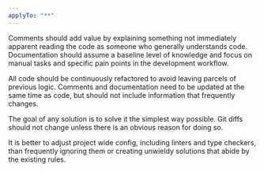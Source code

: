 ```yaml
---
applyTo: "**"
---
```


Comments should add value by explaining something not immediately apparent
reading the code as someone who generally understands code. Documentation should
assume a baseline level of knowledge and focus on manual tasks and specific pain
points in the development workflow.

All code should be continuously refactored to avoid leaving parcels of previous
logic. Comments and documentation need to be updated at the same time as code,
but should not include information that frequently changes.

The goal of any solution is to solve it the simplest way possible. Git diffs
should not change unless there is an obvious reason for doing so.

It is better to adjust project wide config, including linters and type checkers,
than frequently ignoring them or creating unwieldy solutions that abide by the
existing rules.
